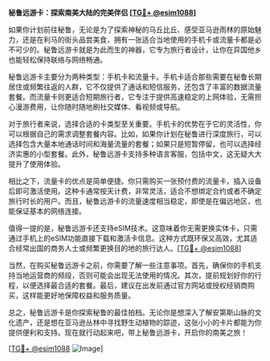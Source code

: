 **秘鲁远游卡：探索南美大陆的完美伴侣 [[TG💪+ @esim1088](https://t.me/s/esim1088)]**

如果你计划前往秘鲁，无论是为了探索神秘的马丘比丘、感受亚马逊雨林的原始魅力，还是在利马的街头品尝美食，拥有一张适合当地使用的手机卡或流量卡都是必不可少的。秘鲁远游卡就是为此而生的神器，它专为旅行者设计，让你在异国他乡也能轻松保持联络与网络畅通。

秘鲁远游卡主要分为两种类型：手机卡和流量卡。手机卡适合那些需要在秘鲁长期居住或频繁往返的人群，它不仅提供了通话和短信服务，还包含了丰富的数据流量套餐。而流量卡则更适合短期旅行者，它专注于提供高速稳定的上网体验，无需担心漫游费用，让你随时随地刷社交媒体、看视频或导航。

对于旅行者来说，选择合适的卡类型至关重要。手机卡的优势在于它的灵活性，你可以根据自己的需求调整套餐内容。比如，如果你计划在秘鲁进行深度旅行，可以选择包含大量本地通话时间和海量流量的套餐；如果只是短暂停留，也可以选择经济实惠的小型套餐。此外，秘鲁远游卡支持多种语言客服，包括中文，这无疑大大提升了使用体验。

相比之下，流量卡的优点是简单便捷。你只需购买一张预付费的流量卡，插入设备后即可激活使用。这种卡通常按天计费，非常灵活，适合不想绑定合约或者不确定旅行时长的用户。而且，秘鲁远游卡的流量速度相当稳定，即使是在偏远地区，也能保证基本的网络连接。

值得一提的是，秘鲁远游卡还支持eSIM技术。这意味着你无需更换实体卡，只需通过手机上的eSIM功能直接下载和激活卡信息。这种方式既环保又高效，尤其适合经常出国的商务人士或频繁更换目的地的旅行达人。[[TG💪+ @esim1088](https://t.me/s/esim1088)]

当然，在购买秘鲁远游卡之前，你需要了解一些注意事项。首先，确保你的手机支持当地运营商的频段，否则可能会出现无法使用的情况。其次，提前规划好你的行程，以便选择最合适的套餐。最后，建议在出发前通过官方网站或授权经销商购买，这样能更好地保障权益和服务质量。

总之，秘鲁远游卡是你探索秘鲁的最佳拍档。无论你是想深入了解安第斯山脉的文化遗产，还是想在亚马逊丛林中寻找野生动植物的踪迹，这张小小的卡片都能为你提供便利和支持。现在就行动起来吧，带上秘鲁远游卡，开启你的南美之旅！

[[TG💪+ @esim1088](https://t.me/s/esim1088) ![Image](https://i.postimg.cc/4NQfJmqS/Snipaste-2025-05-13-00-14-12.png)]